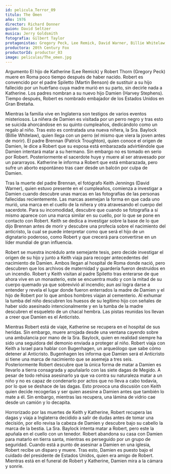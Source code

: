 ```yaml
---
id: pelicula_Terror_09
titulo: The Omen
año: 1976
director: Richard Donner
guion: David Seltzer
musica: Jerry Goldsmith
fotografia: Gilbert Taylor
protagonistas: Gregory Peck, Lee Remick, David Warner, Billie Whitelaw, Harvey Stephens
productora: 20th Century Fox
productorId: productor_03
image: peliculas/The_omen.jpg
---
```


Argumento
El hijo de Katherine (Lee Remick) y Robert Thorn (Gregory Peck) muere en Roma poco tiempo después de haber nacido. Robert es convencido por el padre Spiletto (Martin Benson) de sustituir a su hijo fallecido por un huérfano cuya madre murió en su parto, sin decirle nada a Katherine. Los padres nombran a su nuevo hijo Damien (Harvey Stephens). Tiempo después, Robert es nombrado embajador de los Estados Unidos en Gran Bretaña.

Mientras la familia vive en Inglaterra son testigos de varios eventos misteriosos. La niñera de Damien es visitada por un perro negro y tras esto se suicida ahorcándose en su quinto cumpleaños, dedicándolo como un regalo al niño. Tras esto es contratada una nueva niñera, la Sra. Baylock (Billie Whitelaw), quien llega con un perro (el mismo que viera la joven antes de morir). El padre Brennan (Patrick Troughton), quien conoce el origen de Damien, le dice a Robert que su esposa está embarazada advirtiéndole que Damien intentará matar a su hermano. Sin embargo no es tomado en serio por Robert. Posteriormente el sacerdote huye y muere al ser atravesado por un pararrayos. Katherine le informa a Robert que está embarazada, pero sufre un aborto espontáneo tras caer desde un balcón por culpa de Damien.

Tras la muerte del padre Brennan, el fotógrafo Keith Jennings (David Warner), quien estuvo presente en el cumpleaños, comienza a investigar a Damien cuando descubre unas marcas en las fotografías de las personas fallecidas recientemente. Las marcas asemejan la forma en que cada uno murió, una marca en el cuello de la niñera y otra atravesando el cuerpo del sacerdote. Para su incomodidad, descubre que cuando se fotografía a sí mismo aparece con una marca similar en su cuello, por lo que se pone en contacto con Robert. Keith se dedica a investigar sobre la base de lo que dijo Brennan antes de morir y descubre una profecía sobre el nacimiento del anticristo, la cual se puede interpretar como que será el hijo de un dignatario poderoso, como Robert y que crecerá para convertirse en un líder mundial de gran influencia.

Robert se muestra incrédulo ante semejante tesis, pero decide investigar el origen de su hijo y junto a Keith viaja para recoger antecedentes del nacimiento de Damien. Ambos llegan al hospital de Roma donde nació, pero descubren que los archivos de maternidad y guardería fueron destruidos en un incendio. Robert y Keith visitan al padre Spiletto tras enterarse de que ahora vive en un monasterio, este se encuentra mudo y con la mitad de su cuerpo quemado ya que sobrevivió al incendio; aun así logra darse a entender y revela el lugar donde fueron enterrados la madre de Damien y el hijo de Robert por lo que ambos hombres viajan al cementerio. Al exhumar la tumba del niño descubren los huesos de su legítimo hijo con señales de haber sido asesinado intencionalmente y en la tumba de la madre descubren el esqueleto de un chacal hembra. Las pistas reunidas los llevan a creer que Damien es el Anticristo.

Mientras Robert está de viaje, Katherine se recupera en el hospital de sus heridas. Sin embargo, muere arrojada desde una ventana cayendo sobre una ambulancia por mano de la Sra. Baylock, quien en realidad siempre ha sido una seguidora del demonio enviada a proteger al niño. Robert viaja con Keith a Israel para hablar con Bugenhagen, un arqueólogo que sabe cómo detener al Anticristo. Bugenhagen les informa que Damien será el Anticristo si tiene una marca de nacimiento que se asemeja a tres seis. Posteriormente Robert descubre que la única forma de matar a Damien es llevarlo a tierra consagrada y apuñalarlo con las siete dagas de Megido. A pesar de todo rehúsa asesinarlo ya que va contra su naturaleza matar a un niño y no es capaz de condenarlo por actos que no lleva a cabo todavía, por lo que se deshace de las dagas. Esto provoca una discusión con Keith quien decide recogerlas y ser quien asesine a Damien antes que también lo mate a él. Sin embargo, mientras las recupera, una lámina de vidrio cae desde un camión y lo decapita.

Horrorizado por las muertes de Keith y Katherine, Robert recupera las dagas y viaja a Inglaterra decidido a salir de dudas antes de tomar una decisión, por ello revisa la cabeza de Damien y descubre bajo su cabello la marca de la bestia. La Sra. Baylock intenta matar a Robert, pero este la apuñala en el cuello con un tenedor. Robert abandona su casa con Damien para matarlo en tierra santa, mientras es perseguido por un grupo de seguridad. Cuando está a punto de asesinar a Damien en una iglesia, Robert recibe un disparo y muere. Tras esto, Damien es puesto bajo el cuidado del presidente de Estados Unidos, quien era amigo de Robert. Mientras está en el funeral de Robert y Katherine, Damien mira a la cámara y sonríe.
